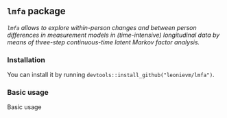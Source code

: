 	
## `lmfa` package
 
*`lmfa` allows to explore within-person changes and between person differences in measurement models in (time-intensive) longitudinal data by means of three-step continuous-time latent Markov factor analysis.* 
 
### Installation
 
You can install it by running `devtools::install_github("leonievm/lmfa")`.
 
### Basic usage
 
Basic usage
```r


```